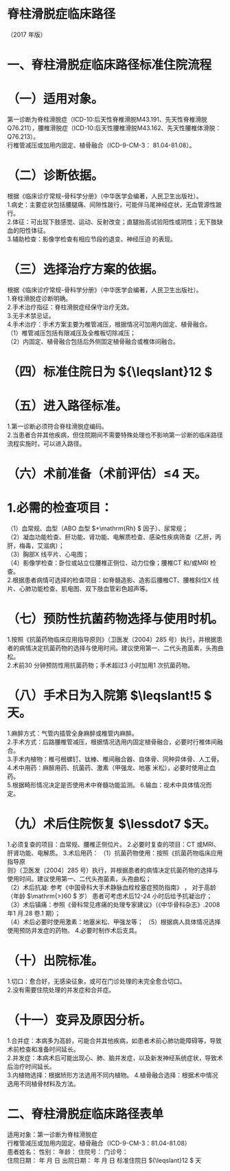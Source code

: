 # 脊柱滑脱症临床路径  
（2017 年版）  
# 一、脊柱滑脱症临床路径标准住院流程  
# （一）适用对象。  
第一诊断为脊柱滑脱症（ICD-10:后天性脊椎滑脱M43.191、先天性脊椎滑脱Q76.211），腰椎滑脱症（ICD-10:后天性腰椎滑脱M43.162、先天性腰椎体滑脱：Q76.213）。  
行椎管减压或加用内固定、植骨融合（ICD-9-CM-3： 81.04-81.08）。  
# （二）诊断依据。  
根据《临床诊疗常规-骨科学分册》（中华医学会编著，人民卫生出版社）。  
1.病史：主要症状包括腰腿痛、间隙性跛行，可能伴马尾神经症状，无血管源性跛行。  
2.体征：可出现下肢感觉、运动、反射改变；直腿抬高试验阳性或阴性；无下肢缺血的阳性体征。  
3.辅助检查：影像学检查有相应节段的退变、神经压迫 的表现。  
# （三）选择治疗方案的依据。  
根据《临床诊疗常规-骨科学分册》（中华医学会编著，人民卫生出版社）。  
1.脊柱滑脱症诊断明确。  
2.手术治疗指征：脊柱滑脱症经保守治疗无效。  
3.无手术禁忌证。  
4.手术治疗：手术方案主要为椎管减压，根据情况可加用内固定、植骨融合。  
（1）椎管减压包括有限减压及全椎板切除减压；  
（2）内固定、植骨融合包括后外侧固定植骨融合或椎体间融合。  
# （四）标准住院日为 ${\leqslant}12 $  
# （五）进入路径标准。  
1.第一诊断必须符合脊柱滑脱症编码。  
2.当患者合并其他疾病，但住院期间不需要特殊处理也不影响第一诊断的临床路径流程实施时，可以进入路径。  
# （六）术前准备（术前评估）≤4 天。  
# 1.必需的检查项目：  
（1）血常规、血型（ABO 血型 $+\mathrm{Rh} $ 因子）、尿常规；  
（2）凝血功能检查、肝功能、肾功能、电解质检查、感染性疾病筛查（乙肝，丙肝，梅毒，艾滋病）；  
（3）胸部X 线平片、心电图；  
（4）影像学检查：卧位或站立位腰椎正侧位、动力位像；腰椎CT 和/或MRI 检查。  
2.根据患者病情可选择的检查项目：如脊髓造影、造影后腰椎CT、腰椎斜位X 线片、心肺功能检查、肌电图、双下肢血管彩色超声等。  
# （七）预防性抗菌药物选择与使用时机。  
1.按照《抗菌药物临床应用指导原则》（卫医发〔2004〕285 号）执行，并根据患者的病情决定抗菌药物的选择与使用时间。建议使用第一、二代头孢菌素，头孢曲松。  
2.术前30 分钟预防性用抗菌药物；手术超过3 小时加用1 次抗菌药物。  
# （八）手术日为入院第 $\leqslant\!5 $ 天。  
1.麻醉方式：气管内插管全身麻醉或椎管内麻醉。  
2.手术方式：后路腰椎管减压，根据情况选用内固定植骨融合，必要时行椎体间融合。  
3.手术内植物：椎弓根螺钉、钛棒、椎间融合器、自体骨、同种异体骨、人工骨。  
4.术中用药：麻醉用药、抗菌药、激素（甲强龙、地塞 米松），必要时使用止血药。  
5.根据畸形情况决定是否使用术中脊髓功能监测。 6.输血：视术中具体情况而定。  
# （九）术后住院恢复 $\lessdot7 $天。  
1.必须复查的项目：血常规、腰椎正侧位片。 2.必要时复查的项目：CT 或MRI、肝肾功能、电解质。 3.术后用药： （1）抗菌药物使用：按照《抗菌药物临床应用指导原  
则》（卫医发〔2004〕285 号）执行，并根据患者的病情决定抗菌药物的选择与使用时间。建议使用第一、二代头孢菌素，头孢曲松；  
（2）术后抗凝: 参考《中国骨科大手术静脉血栓栓塞症预防指南》 ， 对于高龄 （年龄 $\mathrm{>}60 $  岁） 患者可考虑术后12-24 小时后给予抗凝治疗；  
（3）术后镇痛：参照《骨科常见疼痛的处理专家建议》（《中华骨科杂志》.2008 年1 月.28 卷.1 期）；  
（4）术后必要时使用激素：地塞米松、甲强龙等； （5）根据病人具体情况选择使用预防并发症的药物。 4.必要时制作术后支具。  
# （十）出院标准。  
1.切口：愈合好，无感染征象，或可在门诊处理的未完全愈合切口。  
2.没有需要住院处理的并发症和合并症。  
# （十一）变异及原因分析。  
1.合并症：本病多为高龄，可能合并其他疾病，如患者术前心肺功能障碍等，导致术前检查和准备时间延长。  
2.并发症：本病术后可能出现心、肺、脑并发症，以及新发神经系统症状，导致术后治疗时间延长。  
3.内植物选择：根据矫形方法选用不同内植物。 4.植骨融合选择：根据术中情况选用不同植骨材料及方法。  
# 二、脊柱滑脱症临床路径表单  
适用对象：第一诊断为脊柱滑脱症  
行椎管减压或加用内固定、植骨融合（ICD-9-CM-3：81.04-81.08）  
患者姓名：           性别：    年龄：    住院号：      门诊号：  
住院日期：   年  月  日   出院日期：   年  月  日    标准住院日 ${\leqslant}12 $ 天  
